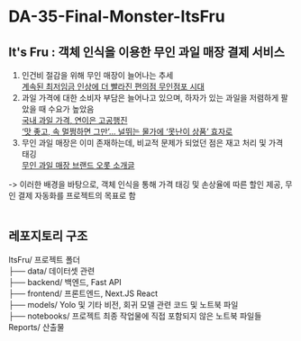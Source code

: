# DA-35-Final-Monster-ItsFru


## It's Fru : 객체 인식을 이용한 무인 과일 매장 결제 서비스
1. 인건비 절감을 위해 무인 매장이 늘어나는 추세<br> 
  [계속된 최저임금 인상에 더 빨라진 편의점 무인점포 시대](https://www.ajunews.com/view/20240123145301069)
2. 과일 가격에 대한 소비자 부담은 늘어나고 있으며, 하자가 있는 과일을 저렴하게 팔았을 때 수요가 높았음<br>
  [국내 과일 가격, 연이은 고공행진](https://www.mydailybyte.com/post/%EA%B3%BC%EC%9D%BC-%EA%B0%80%EA%B2%A9-%EA%B3%A0%EA%B3%B5%ED%96%89%EC%A7%84) <br>
  [‘맛 좋고, 속 멀쩡하면 그만’... 널뛰는 물가에 ‘못난이 상품’ 효자로](https://www.ajunews.com/view/20240123145301069)
3. 무인 과일 매장은 이미 존재하는데, 비교적 문제가 되었던 점은 재고 처리 및 가격 태깅<br>
  [무인 과일 매장 브랜드 오롯 소개글](https://post.naver.com/viewer/postView.naver?volumeNo=35733569&vType=VERTICAL)

-> 이러한 배경을 바탕으로, 객체 인식을 통해 가격 태깅 및 손상율에 따른 할인 제공, 무인 결제 자동화를 프로젝트의 목표로 함
<br><br>

## 레포지토리 구조
ItsFru/ 프로젝트 폴더 <br>
├── data/ 데이터셋 관련 <br>
├── backend/ 백엔드, Fast API <br>
├── frontend/ 프론트엔드, Next.JS React <br>
├── models/ Yolo 및 기타 비전, 회귀 모델 관련 코드 및 노트북 파일 <br>
├── notebooks/ 프로젝트 최종 작업물에 직접 포함되지 않은 노트북 파일들 <br>
Reports/ 산출물 <br>
